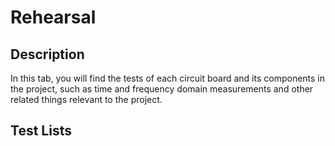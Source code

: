 **Rehearsal**
===============================

Description 
-------

In this tab, you will find the tests of each circuit board and its components in the project, such as time and frequency domain measurements and other related things relevant to the project. 


Test Lists 
-------



